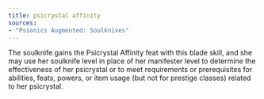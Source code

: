 ```yaml
---
title: psicrystal affinity
sources:
- "Psionics Augmented: Soulknives"
---
```


The soulknife gains the Psicrystal Affinity feat with this blade skill, and she may use her soulknife level in place of her manifester level to determine the effectiveness of her psicrystal or to meet requirements or prerequisites for abilities, feats, powers, or item usage (but not for prestige classes) related to her psicrystal.
